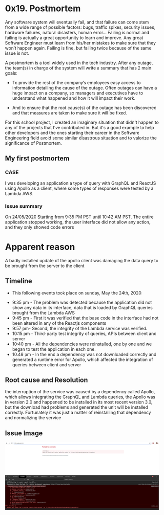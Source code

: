 ﻿# 0x19. Postmortem

Any software system will eventually fail, and that failure can come stem from a wide range of possible factors: bugs, traffic spikes, security issues, hardware failures, natural disasters, human error… Failing is normal and failing is actually a great opportunity to learn and improve. Any great Software Engineer must learn from his/her mistakes to make sure that they won’t happen again. Failing is fine, but failing twice because of the same issue is not.

A postmortem is a tool widely used in the tech industry. After any outage, the team(s) in charge of the system will write a summary that has 2 main goals:

- To provide the rest of the company’s employees easy access to information detailing the cause of the outage. Often outages can have a huge impact on a company, so managers and executives have to understand what happened and how it will impact their work.

- And to ensure that the root cause(s) of the outage has been discovered and that measures are taken to make sure it will be fixed.

For this school project, I created an imaginary situation that didn't happen to any of the projects that I've contributed in. But it's a good example to help other developers and the ones starting their career in the Software Engineering field avoid some similar disastrous situation and to valorize the significance of Postmortem.

## My first postmortem

### CASE

I was developing an application a type of query with GraphQL and ReactJS using Apollo as a client, where some types of responses were tested by a Lambda AWS.

### Issue summary
On 24/05/2020 Starting from 9:35 PM PST until 10:42 AM PST, The entire application stopped working, the user interface did not allow any action, and they only showed code errors

# Apparent reason
A badly installed update of the apollo client was damaging the data query to be brought from the server to the client 


## Timeline
- This following events took place on sunday, May the 24th, 2020:

* 9:35 pm - The problem was detected because the application did not show any data in its interface, data that is loaded by GraphQL queries brought from the Lambda AWS
* 9:45 pm - First it was verified that the base code in the interface had not been altered in any of the Reactjs components
* 9:57 pm- Second, the integrity of the Lambda service was verified.
* 10:15 pm - Third-party test integrity of queries, APIs between client and server
* 10:40 pm - All the dependencies were reinstalled, one by one and we began to test the application in each one.
* 10.46 pm - In the end a dependency was not downloaded correctly and generated a runtime error for Apollo, which affected the integration of queries between client and server

## Root cause and Resolution
the interruption of the service was caused by a dependency called Apollo, which allows integrating the GraphQL and Lambda queries, the Apollo was in version 2.0 and happened to be installed in its most recent version 3.0, but the download had problems and generated the unit will be installed correctly.
Fortunately it was just a matter of reinstalling that dependency and normalizing the service


## Issue Image
![](Error.png)